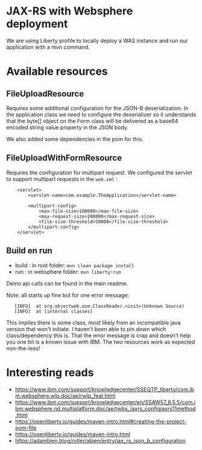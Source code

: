 # JAX-RS with Websphere deployment 

We are using Liberty profile to locally deploy a WAS instance and run our
application with a mvn command.

# Available resources

## FileUploadResource

Requires some additional configuration for the JSON-B deserialization. In the application
class we need to configure the deserializer so it understands that the byte[] object on the 
Form class will be delivered as a base64 encoded string value property in the JSON
body. 

We also added some dependencies in the pom for this.

## FileUploadWithFormResource

Requires the configuration for multipart request. We configured the servlet to support multipart
requests in the ```web.xml``` :
```
    <servlet>
        <servlet-name>com.example.TheApplication</servlet-name>

        <multipart-config>
            <max-file-size>100000</max-file-size>
            <max-request-size>200000</max-request-size>
            <file-size-threshold>50000</file-size-threshold>
        </multipart-config>
    </servlet>
```

## Build en run

- build   : in root folder:  ```mvn clean package install```
- run     : in websphere folder: ```mvn liberty:run```

Demo api calls can be found in the main readme.

Note: all starts up fine but for one error message:

``` [WARNING ] CWWKC0044W: An exception occurred while scanning class and annotation data. The exception was java.lang.IllegalArgumentException
   [INFO]  at org.objectweb.asm.ClassReader.<init>(Unknown Source)
   [INFO]  at [internal classes]
```

This implies there is some class, most likely from an incompatible java version that won't 
initiate. I haven't been able to pin down which class/dependency this is. That the
error message is crap and doesn't help you one bit is a known issue with IBM. The two
resources work as expected non-the-less!

# Interesting reads

- https://www.ibm.com/support/knowledgecenter/SSEQTP_liberty/com.ibm.websphere.wlp.doc/ae/rwlp_feat.html
- https://www.ibm.com/support/knowledgecenter/en/SSAW57_8.5.5/com.ibm.websphere.nd.multiplatform.doc/ae/twbs_jaxrs_configjaxrs11method.html
- https://openliberty.io/guides/maven-intro.html#creating-the-project-pom-file
- https://openliberty.io/guides/maven-intro.html
- https://adambien.blog/roller/abien/entry/jax_rs_json_b_configuration
